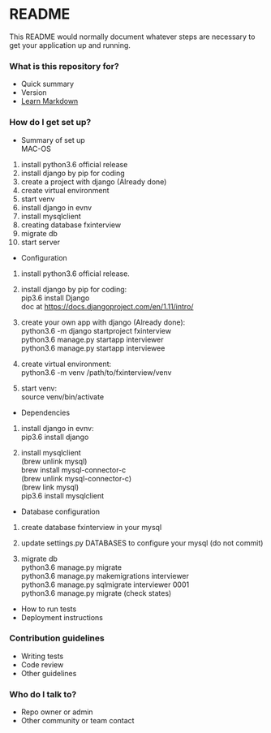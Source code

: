 # README #

This README would normally document whatever steps are necessary to get your application up and running.

### What is this repository for? ###

* Quick summary
* Version
* [Learn Markdown](https://bitbucket.org/tutorials/markdowndemo)

### How do I get set up? ###

* Summary of set up  
MAC-OS  
1. install python3.6 official release  
2. install django by pip for coding  
3. create a project with django (Already done)  
4. create virtual environment  
5. start venv  
6. install django in evnv  
7. install mysqlclient  
8. creating database fxinterview  
9. migrate db  
10. start server  


* Configuration  
1. install python3.6 official release.  

2. install django by pip for coding:  
pip3.6 install Django  
doc at https://docs.djangoproject.com/en/1.11/intro/  

3. create your own app with django (Already done):  
python3.6 -m django startproject fxinterview  
python3.6 manage.py startapp interviewer  
python3.6 manage.py startapp interviewee  

4. create virtual environment:  
python3.6 -m venv /path/to/fxinterview/venv  

5. start venv:  
source venv/bin/activate  

* Dependencies  
1. install django in evnv:    
pip3.6 install django  

2. install mysqlclient  
(brew unlink mysql)  
brew install mysql-connector-c  
(brew unlink mysql-connector-c)  
(brew link mysql)  
pip3.6 install mysqlclient  


* Database configuration  
1. create database fxinterview in your mysql  

2. update settings.py DATABASES to configure your mysql (do not commit)  

3. migrate db  
python3.6 manage.py migrate  
python3.6 manage.py makemigrations interviewer  
python3.6 manage.py sqlmigrate interviewer 0001  
python3.6 manage.py migrate (check states)  

* How to run tests
* Deployment instructions

### Contribution guidelines ###

* Writing tests
* Code review
* Other guidelines

### Who do I talk to? ###

* Repo owner or admin
* Other community or team contact